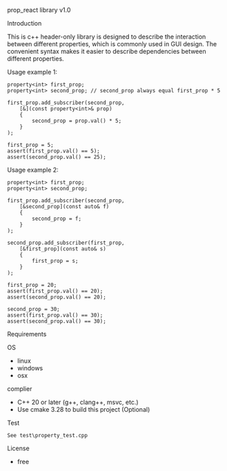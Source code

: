 ﻿prop_react library v1.0

Introduction

This is с++ header-only library is designed to describe the interaction between different properties, which is commonly used in GUI design. The convenient syntax makes it easier to describe dependencies between different properties.

Usage example 1:

	property<int> first_prop;
	property<int> second_prop; // second_prop always equal first_prop * 5

	first_prop.add_subscriber(second_prop,
		[&](const property<int>& prop)
		{
			second_prop = prop.val() * 5;
		}
	);

	first_prop = 5;
	assert(first_prop.val() == 5);
	assert(second_prop.val() == 25);

Usage example 2:

	property<int> first_prop;
	property<int> second_prop;

	first_prop.add_subscriber(second_prop,
		[&second_prop](const auto& f)
		{
			second_prop = f;
		}
	);

	second_prop.add_subscriber(first_prop,
		[&first_prop](const auto& s)
		{
			first_prop = s;
		}
	);

	first_prop = 20;
	assert(first_prop.val() == 20);
	assert(second_prop.val() == 20);

	second_prop = 30;
	assert(first_prop.val() == 30);
	assert(second_prop.val() == 30);

Requirements

 OS
   - linux
   - windows
   - osx

 complier
   - C++ 20 or later (g++, clang++, msvc, etc.)	
   - Use cmake 3.28 to build this project (Optional)

Test

	See test\property_test.cpp

License

   - free